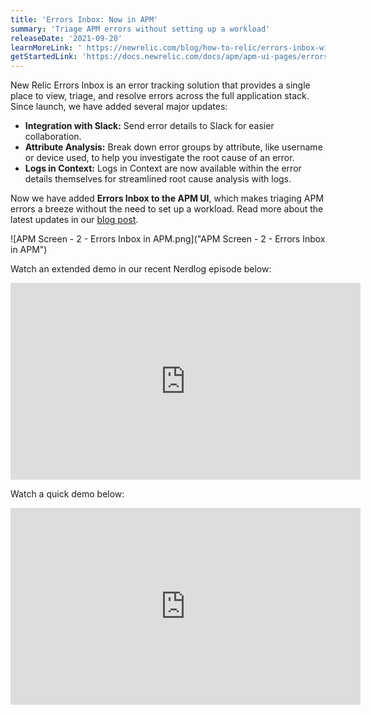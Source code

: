 ```yaml
---
title: 'Errors Inbox: Now in APM'
summary: 'Triage APM errors without setting up a workload'
releaseDate: '2021-09-20'
learnMoreLink: ' https://newrelic.com/blog/how-to-relic/errors-inbox-with-slack-and-apm'
getStartedLink: 'https://docs.newrelic.com/docs/apm/apm-ui-pages/errors-inbox/errors-inbox/'
---
```

New Relic Errors Inbox is an error tracking solution that provides a single place to view, triage, and resolve errors across the full application stack. Since launch, we have added several major updates:

- **Integration with Slack:** Send error details to Slack for easier collaboration.
- **Attribute Analysis:** Break down error groups by attribute, like username or device used, to help you investigate the root cause of an error.
- **Logs in Context:** Logs in Context are now available within the error details themselves for streamlined root cause analysis with logs.

Now we have added **Errors Inbox to the APM UI**, which makes triaging APM errors a breeze without the need to set up a workload. Read more about the latest updates in our [blog post]( https://newrelic.com/blog/how-to-relic/errors-inbox-with-slack-and-apm).

![APM Screen - 2 - Errors Inbox in APM.png]("APM Screen - 2 - Errors Inbox in APM")

Watch an extended demo in our recent Nerdlog episode below:
<iframe width="560" height="315" src="https://www.youtube.com/embed/M52jeJsnOfU" frameborder="0" allow="accelerometer; autoplay; clipboard-write; encrypted-media; gyroscope; picture-in-picture" allowfullscreen></iframe>

Watch a quick demo below:
<iframe width="560" height="315" src="https://www.youtube.com/embed/HEbX0dgeGGw" frameborder="0" allow="accelerometer; autoplay; clipboard-write; encrypted-media; gyroscope; picture-in-picture" allowfullscreen></iframe>

















